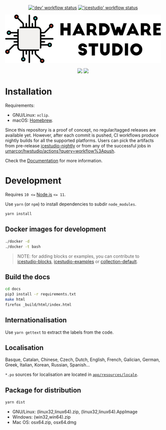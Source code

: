 <p align="center">
  <a title="'dev' workflow status" href="https://github.com/umarcor/hwstudio/actions?query=workflow%3Adev"><img alt="'dev' workflow status" src="https://img.shields.io/github/workflow/status/umarcor/hwstudio/dev?longCache=true&style=flat-square&label=dev&logo=github"></a><!--
  -->
  <a title="'icestudio' workflow status" href="https://github.com/umarcor/hwstudio/actions?query=workflow%3Aicestudio"><img alt="'icestudio' workflow status" src="https://img.shields.io/github/workflow/status/umarcor/hwstudio/icestudio?longCache=true&style=flat-square&label=icestudio&logo=github"></a>
</p>

<p align="center">
  <img width="550px" src="./app/resources/images/banner.png"/>
</p>

<p align="center">
  <a title="DevDependency Status" href="https://david-dm.org/umarcor/hwstudio/zdevelop?type=dev"><img src="https://img.shields.io/david/dev/umarcor/hwstudio.svg?longCache=true&style=flat-square&label=devdeps&logo=npm"></a><!--
  -->
  <a title="Dependency Status" href="https://david-dm.org/umarcor/hwstudio/zdevelop?path=app"><img src="https://img.shields.io/david/umarcor/hwstudio.svg?path=app&longCache=true&style=flat-square&label=deps&logo=npm"></a><!--
  -->
</p>

# Installation

Requirements:

- GNU/Linux: `xclip`.
- macOS: [Homebrew](https://brew.sh).

Since this repository is a proof of concept, no regular/tagged releases are available yet. However, after each commit is pushed, CI workflows produce nightly builds for all the supported platforms. Users can pick the artifacts from pre-release [icestudio-nightly](https://github.com/umarcor/hwstudio/releases/tag/icestudio-nightly) or from any of the successful jobs in [umarcor/hwstudio/actions?query=workflow%3Apush](https://github.com/umarcor/hwstudio/actions?query=workflow%3Apush).

Check the [Documentation](https://juanmard.github.io/icestudio) for more information.

# Development

Requires `10 <=` [Node.js](https://nodejs.org/) `<= 11`.

Use `yarn` (or `npm`) to install dependencies to subdir `node_modules`.

```sh
yarn install
```

## Docker images for development

```sh
./docker -d
./docker -t bash
```

> NOTE: for adding blocks or examples, you can contribute to [icestudio-blocks](https://github.com/FPGAwars/icestudio-blocks), [icestudio-examples](https://github.com/FPGAwars/icestudio-examples) or [collection-default](https://github.com/FPGAwars/collection-default).

## Build the docs

```bash
cd docs
pip3 install -r requirements.txt
make html
firefox _build/html/index.html
```

## Internationalisation

Use `yarn gettext` to extract the labels from the code.

## Localisation

Basque, Catalan, Chinese, Czech, Dutch, English, French, Galician, German, Greek, Italian, Korean, Russian, Spanish...

`*.po` sources for localisation are located in [`app/resources/locale`](./app/resources/locale).

## Package for distribution

```bash
yarn dist
```

- GNU/Linux: (linux32,linux64).zip, (linux32,linux64).AppImage
- Windows: (win32,win64).zip
- Mac OS: osx64.zip, osx64.dmg
